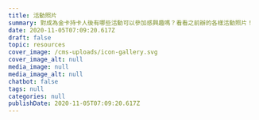 ```yaml
---
title: 活動照片
summary: 對成為金卡持卡人後有哪些活動可以參加感興趣嗎？看看之前辦的各樣活動照片！
date: 2020-11-05T07:09:20.617Z
draft: false
topic: resources
cover_image: /cms-uploads/icon-gallery.svg
cover_image_alt: null
media_image: null
media_image_alt: null
chatbot: false
tags: null
categories: null
publishDate: 2020-11-05T07:09:20.617Z
---
```

<!-- This text will never be seen -->